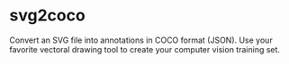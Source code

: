 # svg2coco
Convert an SVG file into annotations in COCO format (JSON). Use your favorite vectoral drawing tool to create your computer vision training set.
